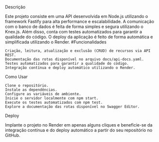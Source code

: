 Descrição

Este projeto consiste em uma API desenvolvida em Node.js utilizando o framework Fastify para alta performance e escalabilidade. A comunicação com o banco de dados é feita de forma simples e segura utilizando o Knex.js. Além disso, conta com testes automatizados para garantir a qualidade do código. O deploy da aplicação é feito de forma automática e simplificada utilizando o Render.
#Funcionalidades

    Criação, leitura, atualização e exclusão (CRUD) de recursos via API REST.
    Documentação das rotas disponível no arquivo docs/api-docs.yaml.
    Testes automatizados para garantir a qualidade do código.
    Integração contínua e deploy automático utilizando o Render.

Como Usar

    Clone o repositório.
    Instale as dependências.
    Configure as variáveis de ambiente.
    Inicie o servidor localmente com npm start.
    Execute os testes automatizados com npm test.
    Explore a documentação das rotas disponível no Swagger Editor.

Deploy

Implante o projeto no Render em apenas alguns cliques e beneficie-se da integração contínua e do deploy automático a partir do seu repositório no GitHub.
